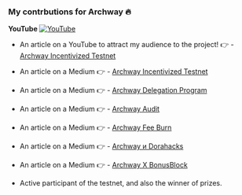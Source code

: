 ### My contrbutions for Archway :fire:


**YouTube** <a href="https://youtu.be/mQVk5axPoD0">![YouTube](https://img.shields.io/youtube/channel/views/UCEAO6OZPcjETC5oq9AEj-nA?style=social) </a>

* An article on a YouTube to attract my audience to the project! :point_right: - [Archway Incentivized Testnet ](https://www.youtube.com/watch?v=mQVk5axPoD0)

* An article on a Medium :point_right: - [Archway Incentivized Testnet ](https://www.youtube.com/watch?v=mQVk5axPoD0)
* An article on a Medium :point_right: - [Archway Delegation Program ](https://link.medium.com/O2uSXI0sXEb)
* An article on a Medium :point_right: - [Archway Audit ](https://link.medium.com/JfBgWe6sXEb)
* An article on a Medium :point_right: - [Archway Fee Burn ](https://link.medium.com/WIPBPYatXEb)
* An article on a Medium :point_right: - [Archway и Dorahacks  ](https://link.medium.com/AwYqb2etXEb)
* An article on a Medium :point_right: - [Archway X BonusBlock  ](https://link.medium.com/35NE2zhtXEb)

* Active participant of the testnet, and also the winner of prizes.

